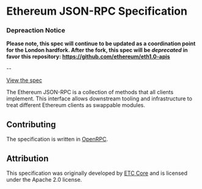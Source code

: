 # Ethereum JSON-RPC Specification

### Depreaction Notice
**Please note, this spec will continue to be updated as a coordination point
for the London hardfork. After the fork, this spec will be _deprecated_ in
favor this repository: https://github.com/ethereum/eth1.0-apis**

--

[View the spec](https://playground.open-rpc.org/?uiSchema%5BappBar%5D%5Bui:splitView%5D=false&schemaUrl=https://raw.githubusercontent.com/ethereum/eth1.0-specs/master/json-rpc/spec.json&uiSchema%5BappBar%5D%5Bui:input%5D=false)

The Ethereum JSON-RPC is a collection of methods that all clients implement.
This interface allows downstream tooling and infrastructure to treat different
Ethereum clients as swappable modules.

## Contributing

The specification is written in [OpenRPC](https://open-rpc.org/).

## Attribution

This specification was originally developed by [ETC
Core](https://github.com/etclabscore/ethereum-json-rpc-specification) and is
licensed under the Apache 2.0 license.
